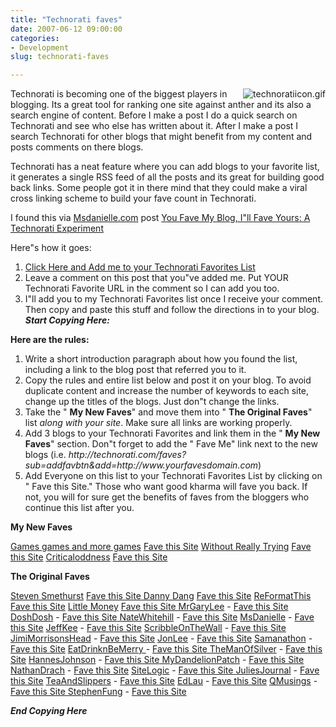 ```yaml
---
title: "Technorati faves"
date: 2007-06-12 09:00:00
categories:
- Development
slug: technorati-faves

---
```


<img src="/public/uploads/2007/06/technoratiicon.gif" alt="technoratiicon.gif" align="right" />Technorati is becoming one of the biggest players in blogging. Its a great tool for ranking one site against anther and its also a search engine of content. Before I make a post I do a quick search on Technorati and see who else has written about it. After I make a post I search Technorati for other blogs that might benefit from my content and posts comments on there blogs.

Technorati has a neat feature where you can add blogs to your favorite list, it generates a single RSS feed of all the posts and its great for building good back links. Some people got it in there mind that they could make a viral cross linking scheme to build your fave count in Technorati.

I found this via <a href="http://www.msdanielle.com/">Msdanielle.com</a> post <a href="http://www.msdanielle.com/you-fave-my-blog-ill-fave-yours-a-technorati-experiment/">You Fave My Blog, I&quot;ll Fave Yours: A Technorati Experiment</a>

Here&quot;s how it goes:
1. <a href="http://technorati.com/faves?sub=addfavbtn&amp;add=http://www.abluestar.com/blog">Click Here and Add me to your Technorati Favorites List</a>
2. Leave a comment on this post that you&quot;ve added me. Put YOUR Technorati Favorite URL in the comment so I can add you too.
3. I&quot;ll add you to my Technorati Favorites list once I receive your comment.
Then copy and paste this stuff and follow the directions in to your blog.
***Start Copying Here:***

<strong>Here are the rules:</strong>
<ol>
	<li>Write a short introduction paragraph about how you found the list, including a link to the blog post that referred you to it.</li>
	<li>Copy the rules and entire list below and post it on your blog. To avoid duplicate content and increase the number of keywords to each site, change up the titles of the blogs. Just don&quot;t change the links.</li>
	<li>Take the "
<strong>My New Faves</strong>" and move them into "
<strong>The Original Faves</strong>" list <em>along with your site</em>. Make sure all links are working properly.</li>
	<li>Add 3 blogs to your Technorati Favorites and link them in the "
<strong>My New Faves</strong>" section. Don&quot;t forget to add the "
Fave Me" link next to the new blogs (i.e. <em>http://technorati.com/faves?sub=addfavbtn&amp;add=http://www.yourfavesdomain.com</em>)</li>
	<li>Add Everyone on this list to your Technorati Favorites List by clicking on "
Fave this Site." Those who want good kharma will fave you back. If not, you will for sure get the benefits of faves from the bloggers who continue this list after you.</li>
</ol>
<strong>My New Faves</strong>

<a href="http://www.abluestar.com/games/">Games games and more games</a> <a href="http://technorati.com/faves?sub=addfavbtn&amp;add=http://www.abluestar.com/games/" target="_blank">Fave this Site</a>
<a href="http://www.jordanlapp.com/blog">Without Really Trying</a> <a href="http://technorati.com/faves?sub=addfavbtn&amp;add=http://www.jordanlapp.com/blog" target="_blank">Fave this Site</a>
<a href="http://www.criticaloddness.com/blog/">Criticaloddness</a> <a href="http://technorati.com/faves?sub=addfavbtn&amp;add=http://www.criticaloddness.com/blog/" target="_blank">Fave this Site</a>

<strong>The Original Faves</strong>

<a href="/">Steven Smethurst</a> <a href="http://technorati.com/faves?sub=addfavbtn&amp;add=/" target="_blank">Fave this Site</a><a href="http://www.dannydang.com/" target="_blank">
Danny Dang</a> <a href="http://technorati.com/faves?sub=addfavbtn&amp;add=http://dannydang.com" target="_blank">Fave this Site</a>
<a href="http://blog.reformatthis.com/" target="_blank">ReFormatThis</a> <a href="http://technorati.com/faves?sub=addfavbtn&amp;add=http://blog.reformatthis.com" target="_blank">Fave this Site</a>
<a href="http://www.littlemoney.net/" target="_blank">Little Money</a> <a href="http://www.mrgarylee.com/" target="_blank">Fave this Site
MrGaryLee</a> - <a href="http://technorati.com/faves?sub=addfavbtn&amp;add=http://www.mrgarylee.com" target="_blank">Fave this Site </a>
<a href="http://www.doshdosh.com/" target="_blank">DoshDosh</a> - <a href="http://technorati.com/faves?sub=addfavbtn&amp;add=http://www.doshdosh.com" target="_blank">Fave this Site</a><a href="http://www.natewhitehill.com/" target="_blank">
NateWhitehill</a> - <a href="http://technorati.com/faves?sub=addfavbtn&amp;add=http://www.natewhitehill.com" target="_blank">Fave this Site</a>
<a href="http://www.msdanielle.com//" target="_blank"> MsDanielle</a> - <a href="http://technorati.com/faves?sub=addfavbtn&amp;add=http://www.msdanielle.com" target="_blank">Fave this Site</a>
<a href="http://blog.jeffkee.com/" target="_blank"> JeffKee</a> - <a href="http://technorati.com/faves?sub=addfavbtn&amp;add=http://blog.jeffkee.com" target="_blank">Fave this Site</a>
<a href="http://www.scribbleonthewall.com/" target="_blank"> ScribbleOnTheWall</a> - <a href="http://technorati.com/faves?sub=addfavbtn&amp;add=http://www.scribbleonthewall.com" target="_blank">Fave this Site</a>
<a href="http://www.jimimorrisonshead.com/" target="_blank"> JimiMorrisonsHead</a> - <a href="http://technorati.com/faves?sub=addfavbtn&amp;add=http://www.jimimorrisonshead.com" target="_blank">Fave this Site</a>
<a href="http://www.jonlee.ca/" target="_blank"> JonLee</a> - <a href="http://technorati.com/faves?sub=addfavbtn&amp;add=http://www.jonlee.ca" target="_blank">Fave this Site</a>
<a href="http://www.samanathon.com/" target="_blank">Samanathon</a> - <a href="http://technorati.com/faves?sub=addfavbtn&amp;add=http://www.samanathon.com" target="_blank">Fave this Site</a>
<a href="http://www.eatdrinknbmerry.com/" target="_blank">EatDrinknBeMerry </a>- <a href="http://technorati.com/faves?sub=addfavbtn&amp;add=http://www.eatdrinknbmerry.com" target="_blank">Fave this Site</a><a href="http://themanofsilver.blogspot.com/" target="_blank">
TheManOfSilver</a> - <a href="http://technorati.com/faves?sub=addfavbtn&amp;add=http://themanofsilver.blogspot.com" target="_blank">Fave this Site</a>
<a href="http://www.hannesjohnson.com/" target="_blank">HannesJohnson</a> - <a href="http://technorati.com/faves?sub=addfavbtn&amp;add=http://www.hannesjohnson.com" target="_blank">Fave this Site</a><a href="http://www.mydandelionpatch.com/" target="_blank">
MyDandelionPatch</a> - <a href="http://technorati.com/faves?sub=addfavbtn&amp;add=http://www.mydandelionpatch.com" target="_blank">Fave this Site</a>
<a href="http://www.nathandrach.info/" target="_blank">NathanDrach</a> - <a href="http://technorati.com/faves?sub=addfavbtn&amp;add=http://www.nathandrach.info" target="_blank">Fave this Site</a>
<a href="http://www.sitelogic.co.uk/" target="_blank"> SiteLogic</a> - <a href="http://technorati.com/faves?sub=addfavbtn&amp;add=http://www.sitelogic.co.uk" target="_blank">Fave this Site</a><a href="http://technorati.com/faves?sub=addfavbtn&amp;add=http://www.sitelogic.co.uk" target="_blank">
</a><a href="http://www.juliesjournal.com/" target="_blank">JuliesJournal</a> - <a href="http://technorati.com/faves?sub=addfavbtn&amp;add=http://www.juliesjournal.com" target="_blank">Fave this Site</a>
<a href="http://www.teaandslippers.com/" target="_blank">TeaAndSlippers</a> - <a href="http://technorati.com/faves?sub=addfavbtn&amp;add=http://www.teaandslippers.com" target="_blank">Fave this Site</a>
<a href="http://www.ededition.com/" target="_blank">EdLau</a> - <a href="http://technorati.com/faves?sub=addfavbtn&amp;add=http://www.ededition.com" target="_blank">Fave this Site</a>
<a href="http://qmusings.com/blog/" target="_blank">QMusings</a> - <a href="http://technorati.com/faves?sub=addfavbtn&amp;add=http://www.qmusings.com/blog/" target="_blank">Fave this Site
</a><a href="http://www.stephenfung.net/" target="_blank">StephenFung</a> - <a href="http://technorati.com/faves?sub=addfavbtn&amp;add=http://www.stephenfung.net" target="_blank">Fave this Site</a>

***End Copying Here***

